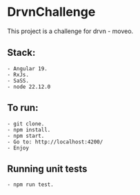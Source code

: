 # DrvnChallenge

This project is a challenge for drvn - moveo.

## Stack: 
    - Angular 19.
    - RxJs.
    - SaSS.
    - node 22.12.0

## To run: 
    - git clone.
    - npm install.
    - npm start.
    - Go to: http://localhost:4200/
    - Enjoy

## Running unit tests
    - npm run test.
